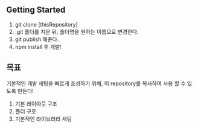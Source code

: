 ## Getting Started

1. git clone [thisRepository]
2. .git 폴더를 지운 뒤, 폴더명을 원하는 이름으로 변경한다.
3. git publish 해준다.
4. npm install 후 개발!

## 목표

기본적인 개발 세팅을 빠르게 조성하기 위해, 이 repository를 복사하여 사용 할 수 있도록 만든다!

1. 기본 레이아웃 구조
2. 폴더 구조
3. 기본적인 라이브러리 세팅
